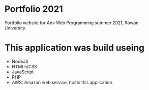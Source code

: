 # Portfolio 2021

Portfolio website for Adv Web Programming summer 2021, Rowan University.

# This application was build useing
- NodeJS
- HTML5/CSS
- JavaScript
- PHP
- AWS: Amazon web service, hosts this application.
